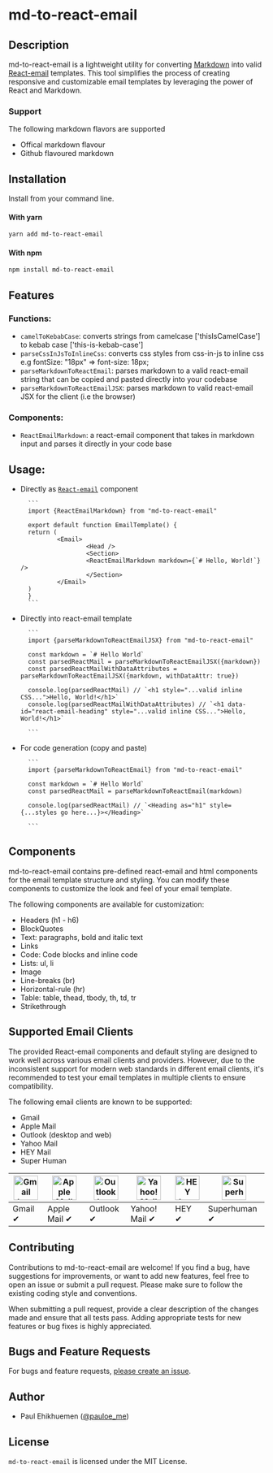 # md-to-react-email

## Description

md-to-react-email is a lightweight utility for converting [Markdown](https://www.markdownguide.org/) into valid [React-email](https://react.email) templates. This tool simplifies the process of creating responsive and customizable email templates by leveraging the power of React and Markdown.

### Support

The following markdown flavors are supported

- Offical markdown flavour
- Github flavoured markdown

## Installation

Install from your command line.

#### With yarn

```sh
yarn add md-to-react-email
```

#### With npm

```sh
npm install md-to-react-email
```

## Features

### Functions:

- `camelToKebabCase`: converts strings from camelcase ['thisIsCamelCase'] to kebab case ['this-is-kebab-case']
- `parseCssInJsToInlineCss`: converts css styles from css-in-js to inline css e.g fontSize: "18px" => font-size: 18px;
- `parseMarkdownToReactEmail`: parses markdown to a valid react-email string that can be copied and pasted directly into your codebase
- `parseMarkdownToReactEmailJSX`: parses markdown to valid react-email JSX for the client (i.e the browser)

### Components:

- `ReactEmailMarkdown`: a react-email component that takes in markdown input and parses it directly in your code base

## Usage:

- Directly as [`React-email`](https://react.email) component

        ```
        import {ReactEmailMarkdown} from "md-to-react-email"

        export default function EmailTemplate() {
        return (
                <Email>
                        <Head />
                        <Section>
                        <ReactEmailMarkdown markdown={`# Hello, World!`} />
                        </Section>
                </Email>
        )
        }
        ```

- Directly into react-email template

        ```
        import {parseMarkdownToReactEmailJSX} from "md-to-react-email"

        const markdown = `# Hello World`
        const parsedReactMail = parseMarkdownToReactEmailJSX({markdown})
        const parsedReactMailWithDataAttributes = parseMarkdownToReactEmailJSX({markdown, withDataAttr: true})

        console.log(parsedReactMail) // `<h1 style="...valid inline CSS...">Hello, World!</h1>`
        console.log(parsedReactMailWithDataAttributes) // `<h1 data-id="react-email-heading" style="...valid inline CSS...">Hello, World!</h1>`

        ```

- For code generation (copy and paste)

        ```
        import {parseMarkdownToReactEmail} from "md-to-react-email"

        const markdown = `# Hello World`
        const parsedReactMail = parseMarkdownToReactEmail(markdown)

        console.log(parsedReactMail) // `<Heading as="h1" style={...styles go here...}></Heading>`

        ```

## Components

md-to-react-email contains pre-defined react-email and html components for the email template structure and styling. You can modify these components to customize the look and feel of your email template.

The following components are available for customization:

- Headers (h1 - h6)
- BlockQuotes
- Text: paragraphs, bold and italic text
- Links
- Code: Code blocks and inline code
- Lists: ul, li
- Image
- Line-breaks (br)
- Horizontal-rule (hr)
- Table: table, thead, tbody, th, td, tr
- Strikethrough

## Supported Email Clients

The provided React-email components and default styling are designed to work well across various email clients and providers. However, due to the inconsistent support for modern web standards in different email clients, it's recommended to test your email templates in multiple clients to ensure compatibility.

The following email clients are known to be supported:

- Gmail
- Apple Mail
- Outlook (desktop and web)
- Yahoo Mail
- HEY Mail
- Super Human

| <img src="https://react.email/static/icons/gmail.svg" width="48px" height="48px" alt="Gmail logo"> | <img src="https://react.email/static/icons/apple-mail.svg" width="48px" height="48px" alt="Apple Mail"> | <img src="https://react.email/static/icons/outlook.svg" width="48px" height="48px" alt="Outlook logo"> | <img src="https://react.email/static/icons/yahoo-mail.svg" width="48px" height="48px" alt="Yahoo! Mail logo"> | <img src="https://react.email/static/icons/hey.svg" width="48px" height="48px" alt="HEY logo"> | <img src="https://react.email/static/icons/superhuman.svg" width="48px" height="48px" alt="Superhuman logo"> |
| -------------------------------------------------------------------------------------------------- | ------------------------------------------------------------------------------------------------------- | ------------------------------------------------------------------------------------------------------ | ------------------------------------------------------------------------------------------------------------- | ---------------------------------------------------------------------------------------------- | ------------------------------------------------------------------------------------------------------------ |
| Gmail ✔                                                                                            | Apple Mail ✔                                                                                            | Outlook ✔                                                                                              | Yahoo! Mail ✔                                                                                                 | HEY ✔                                                                                          | Superhuman ✔                                                                                                 |

## Contributing

Contributions to md-to-react-email are welcome! If you find a bug, have suggestions for improvements, or want to add new features, feel free to open an issue or submit a pull request. Please make sure to follow the existing coding style and conventions.

When submitting a pull request, provide a clear description of the changes made and ensure that all tests pass. Adding appropriate tests for new features or bug fixes is highly appreciated.

## Bugs and Feature Requests

For bugs and feature requests, [please create an issue](https://github.com/codeskills-dev/md-to-react-mail/issues/new/choose).

## Author

- Paul Ehikhuemen ([@pauloe_me](https://twitter.com/pauloe_me))

## License

`md-to-react-email` is licensed under the MIT License.
